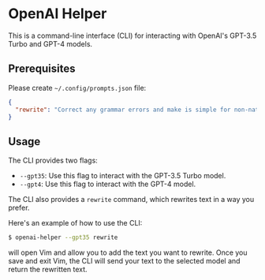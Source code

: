 # OpenAI Helper

This is a command-line interface (CLI) for interacting with OpenAI's GPT-3.5 Turbo and GPT-4 models.

## Prerequisites

Please create `~/.config/prompts.json` file:

```json
{
  "rewrite": "Correct any grammar errors and make is simple for non-native English speakers to understand"
}
```

## Usage

The CLI provides two flags:

- `--gpt35`: Use this flag to interact with the GPT-3.5 Turbo model.
- `--gpt4`: Use this flag to interact with the GPT-4 model.

The CLI also provides a `rewrite` command, which rewrites text in a way you prefer.

Here's an example of how to use the CLI:

```bash
$ openai-helper --gpt35 rewrite 
```

will open Vim and allow you to add the text you want to rewrite. Once you save and exit Vim, the CLI will send your text to the selected model and return the rewritten text.
